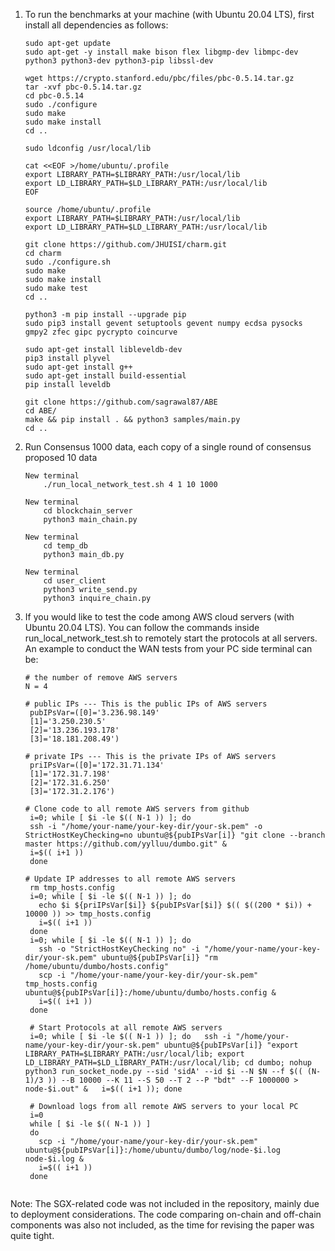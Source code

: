1. To run the benchmarks at your machine (with Ubuntu 20.04 LTS), first install all dependencies as follows:
    ```
    sudo apt-get update
    sudo apt-get -y install make bison flex libgmp-dev libmpc-dev python3 python3-dev python3-pip libssl-dev
    
    wget https://crypto.stanford.edu/pbc/files/pbc-0.5.14.tar.gz
    tar -xvf pbc-0.5.14.tar.gz
    cd pbc-0.5.14
    sudo ./configure
    sudo make
    sudo make install
    cd ..
    
    sudo ldconfig /usr/local/lib
    
    cat <<EOF >/home/ubuntu/.profile
    export LIBRARY_PATH=$LIBRARY_PATH:/usr/local/lib
    export LD_LIBRARY_PATH=$LD_LIBRARY_PATH:/usr/local/lib
    EOF
    
    source /home/ubuntu/.profile
    export LIBRARY_PATH=$LIBRARY_PATH:/usr/local/lib
    export LD_LIBRARY_PATH=$LD_LIBRARY_PATH:/usr/local/lib
     
    git clone https://github.com/JHUISI/charm.git
    cd charm
    sudo ./configure.sh
    sudo make
    sudo make install
    sudo make test
    cd ..
    
    python3 -m pip install --upgrade pip
    sudo pip3 install gevent setuptools gevent numpy ecdsa pysocks gmpy2 zfec gipc pycrypto coincurve
    
    sudo apt-get install libleveldb-dev
    pip3 install plyvel
    sudo apt-get install g++
    sudo apt-get install build-essential
    pip install leveldb

    git clone https://github.com/sagrawal87/ABE
    cd ABE/
    make && pip install . && python3 samples/main.py
    cd ..
   ```

2. Run Consensus 1000 data, each copy of a single round of consensus proposed 10 data
   ```
   New terminal
       ./run_local_network_test.sh 4 1 10 1000
   
   New terminal
       cd blockchain_server
       python3 main_chain.py
   
   New terminal
       cd temp_db
       python3 main_db.py
   
   New terminal
       cd user_client
       python3 write_send.py
       python3 inquire_chain.py
   ```

3. If you would like to test the code among AWS cloud servers (with Ubuntu 20.04 LTS). You can follow the commands inside run_local_network_test.sh to remotely start the protocols at all servers. An example to conduct the WAN tests from your PC side terminal can be:
   ```
   # the number of remove AWS servers
   N = 4
   
   # public IPs --- This is the public IPs of AWS servers
    pubIPsVar=([0]='3.236.98.149'
    [1]='3.250.230.5'
    [2]='13.236.193.178'
    [3]='18.181.208.49')
    
   # private IPs --- This is the private IPs of AWS servers
    priIPsVar=([0]='172.31.71.134'
    [1]='172.31.7.198'
    [2]='172.31.6.250'
    [3]='172.31.2.176')
   
   # Clone code to all remote AWS servers from github
    i=0; while [ $i -le $(( N-1 )) ]; do
    ssh -i "/home/your-name/your-key-dir/your-sk.pem" -o StrictHostKeyChecking=no ubuntu@${pubIPsVar[i]} "git clone --branch master https://github.com/yylluu/dumbo.git" &
    i=$(( i+1 ))
    done
   
   # Update IP addresses to all remote AWS servers 
    rm tmp_hosts.config
    i=0; while [ $i -le $(( N-1 )) ]; do
      echo $i ${priIPsVar[$i]} ${pubIPsVar[$i]} $(( $((200 * $i)) + 10000 )) >> tmp_hosts.config
      i=$(( i+1 ))
    done
    i=0; while [ $i -le $(( N-1 )) ]; do
      ssh -o "StrictHostKeyChecking no" -i "/home/your-name/your-key-dir/your-sk.pem" ubuntu@${pubIPsVar[i]} "rm /home/ubuntu/dumbo/hosts.config"
      scp -i "/home/your-name/your-key-dir/your-sk.pem" tmp_hosts.config ubuntu@${pubIPsVar[i]}:/home/ubuntu/dumbo/hosts.config &
      i=$(( i+1 ))
    done
    
    # Start Protocols at all remote AWS servers
    i=0; while [ $i -le $(( N-1 )) ]; do   ssh -i "/home/your-name/your-key-dir/your-sk.pem" ubuntu@${pubIPsVar[i]} "export LIBRARY_PATH=$LIBRARY_PATH:/usr/local/lib; export LD_LIBRARY_PATH=$LD_LIBRARY_PATH:/usr/local/lib; cd dumbo; nohup python3 run_socket_node.py --sid 'sidA' --id $i --N $N --f $(( (N-1)/3 )) --B 10000 --K 11 --S 50 --T 2 --P "bdt" --F 1000000 > node-$i.out" &   i=$(( i+1 )); done
 
    # Download logs from all remote AWS servers to your local PC
    i=0
    while [ $i -le $(( N-1 )) ]
    do
      scp -i "/home/your-name/your-key-dir/your-sk.pem" ubuntu@${pubIPsVar[i]}:/home/ubuntu/dumbo/log/node-$i.log node-$i.log &
      i=$(( i+1 ))
    done
 
   ```
Note: The SGX-related code was not included in the repository, mainly due to deployment considerations. The code comparing on-chain and off-chain components was also not included, as the time for revising the paper was quite tight. 
